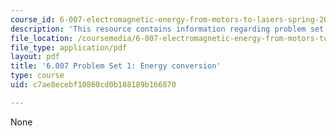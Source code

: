 ```yaml
---
course_id: 6-007-electromagnetic-energy-from-motors-to-lasers-spring-2011
description: 'This resource contains information regarding problem set 1: energy conversion.'
file_location: /coursemedia/6-007-electromagnetic-energy-from-motors-to-lasers-spring-2011/c7ae8ecebf10860cd0b188189b166870_MIT6_007S11_PS1.pdf
file_type: application/pdf
layout: pdf
title: '6.007 Problem Set 1: Energy conversion'
type: course
uid: c7ae8ecebf10860cd0b188189b166870

---
```

None